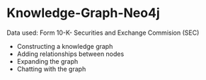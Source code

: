 # Knowledge-Graph-Neo4j
Data used: Form 10-K- Securities and Exchange Commision (SEC)
- Constructing a knowledge graph
- Adding relationships between nodes
- Expanding the graph
- Chatting with the graph
